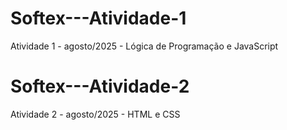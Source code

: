 # Softex---Atividade-1
Atividade 1 - agosto/2025 - Lógica de Programação e JavaScript
# Softex---Atividade-2
Atividade 2 - agosto/2025 - HTML e CSS
